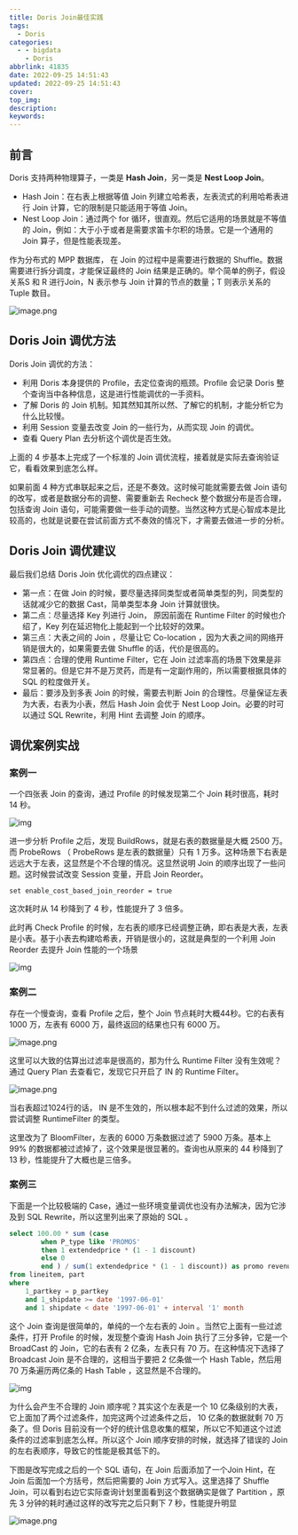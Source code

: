 ```yaml
---
title: Doris Join最佳实践
tags:
  - Doris
categories:
  - - bigdata
    - Doris
abbrlink: 41835
date: 2022-09-25 14:51:43
updated: 2022-09-25 14:51:43
cover:
top_img:
description:
keywords:
---
```


## 前言

 Doris 支持两种物理算子，一类是 **Hash Join**，另一类是 **Nest Loop Join**。

- Hash Join：在右表上根据等值 Join 列建立哈希表，左表流式的利用哈希表进行 Join 计算，它的限制是只能适用于等值 Join。
- Nest Loop Join：通过两个 for 循环，很直观。然后它适用的场景就是不等值的 Join，例如：大于小于或者是需要求笛卡尔积的场景。它是一个通用的 Join 算子，但是性能表现差。

作为分布式的 MPP 数据库， 在 Join 的过程中是需要进行数据的 Shuffle。数据需要进行拆分调度，才能保证最终的 Join 结果是正确的。举个简单的例子，假设关系S 和 R 进行Join，N 表示参与 Join 计算的节点的数量；T 则表示关系的 Tuple 数目。

![image.png](https://cdn.nlark.com/yuque/0/2022/png/2500465/1664090756329-d7a09f4c-4837-414c-8910-8f5efe1eb247.png?x-oss-process=image%2Fresize%2Cw_1875%2Climit_0)

## Doris Join 调优方法

Doris Join 调优的方法：

- 利用 Doris 本身提供的 Profile，去定位查询的瓶颈。Profile 会记录 Doris 整个查询当中各种信息，这是进行性能调优的一手资料。
- 了解 Doris 的 Join 机制。知其然知其所以然、了解它的机制，才能分析它为什么比较慢。
- 利用 Session 变量去改变 Join 的一些行为，从而实现 Join 的调优。
- 查看 Query Plan 去分析这个调优是否生效。

上面的 4 步基本上完成了一个标准的 Join 调优流程，接着就是实际去查询验证它，看看效果到底怎么样。

如果前面 4 种方式串联起来之后，还是不奏效。这时候可能就需要去做 Join 语句的改写，或者是数据分布的调整、需要重新去 Recheck 整个数据分布是否合理，包括查询 Join 语句，可能需要做一些手动的调整。当然这种方式是心智成本是比较高的，也就是说要在尝试前面方式不奏效的情况下，才需要去做进一步的分析。

## Doris Join 调优建议

最后我们总结 Doris Join 优化调优的四点建议：

- 第一点：在做 Join 的时候，要尽量选择同类型或者简单类型的列，同类型的话就减少它的数据 Cast，简单类型本身 Join 计算就很快。
- 第二点：尽量选择 Key 列进行 Join， 原因前面在 Runtime Filter 的时候也介绍了，Key 列在延迟物化上能起到一个比较好的效果。
- 第三点：大表之间的 Join ，尽量让它 Co-location ，因为大表之间的网络开销是很大的，如果需要去做 Shuffle 的话，代价是很高的。
- 第四点：合理的使用 Runtime Filter，它在 Join 过滤率高的场景下效果是非常显著的。但是它并不是万灵药，而是有一定副作用的，所以需要根据具体的 SQL 的粒度做开关。
- 最后：要涉及到多表 Join 的时候，需要去判断 Join 的合理性。尽量保证左表为大表，右表为小表，然后 Hash Join 会优于 Nest Loop Join。必要的时可以通过 SQL Rewrite，利用 Hint 去调整 Join 的顺序。



## 调优案例实战

### 案例一

一个四张表 Join 的查询，通过 Profile 的时候发现第二个 Join 耗时很高，耗时 14 秒。

![img](https://cdn.nlark.com/yuque/0/2022/png/2500465/1664092799212-d06d6eeb-01fa-41a7-8a74-614d99a626fd.png)

进一步分析 Profile 之后，发现 BuildRows，就是右表的数据量是大概 2500 万。而 ProbeRows （ ProbeRows 是左表的数据量）只有 1 万多。这种场景下右表是远远大于左表，这显然是个不合理的情况。这显然说明 Join 的顺序出现了一些问题。这时候尝试改变 Session 变量，开启 Join Reorder。

```text
set enable_cost_based_join_reorder = true
```



这次耗时从 14 秒降到了 4 秒，性能提升了 3 倍多。

此时再 Check Profile 的时候，左右表的顺序已经调整正确，即右表是大表，左表是小表。基于小表去构建哈希表，开销是很小的，这就是典型的一个利用 Join Reorder 去提升 Join 性能的一个场景

![img](https://cdn.nlark.com/yuque/0/2022/png/2500465/1664092799211-2556ed2c-a041-48b3-b32c-d4fac1ab7ace.png)

### 案例二

存在一个慢查询，查看 Profile 之后，整个 Join 节点耗时大概44秒。它的右表有 1000 万，左表有 6000 万，最终返回的结果也只有 6000 万。

![image.png](https://cdn.nlark.com/yuque/0/2022/png/2500465/1664092799211-6289e219-dd31-495b-967f-dd6400b945f0.png)

这里可以大致的估算出过滤率是很高的，那为什么 Runtime Filter 没有生效呢？通过 Query Plan 去查看它，发现它只开启了 IN 的 Runtime Filter。

![image.png](https://cdn.nlark.com/yuque/0/2022/png/2500465/1664092799132-41ae2249-b72d-43f0-b6fc-e2d9ddc07ae8.png)

当右表超过1024行的话， IN 是不生效的，所以根本起不到什么过滤的效果，所以尝试调整 RuntimeFilter 的类型。

这里改为了 BloomFilter，左表的 6000 万条数据过滤了 5900 万条。基本上 99% 的数据都被过滤掉了，这个效果是很显著的。查询也从原来的 44 秒降到了 13 秒，性能提升了大概也是三倍多。

### 案例三

下面是一个比较极端的 Case，通过一些环境变量调优也没有办法解决，因为它涉及到 SQL Rewrite，所以这里列出来了原始的 SQL 。

```sql
select 100.00 * sum (case
        when P_type like 'PROMOS'
        then 1 extendedprice * (1 - 1 discount)
        else 0
        end ) / sum(1 extendedprice * (1 - 1 discount)) as promo revenue
from lineitem, part
where
    1_partkey = p_partkey
    and 1_shipdate >= date '1997-06-01'
    and 1 shipdate < date '1997-06-01' + interval '1' month
```



这个 Join 查询是很简单的，单纯的一个左右表的 Join 。当然它上面有一些过滤条件，打开 Profile 的时候，发现整个查询 Hash Join 执行了三分多钟，它是一个 BroadCast 的 Join，它的右表有 2 亿条，左表只有 70 万。在这种情况下选择了 Broadcast Join 是不合理的，这相当于要把 2 亿条做一个 Hash Table，然后用 70 万条遍历两亿条的 Hash Table ，这显然是不合理的。

![img](https://cdn.nlark.com/yuque/0/2022/png/2500465/1664092798965-5f747810-f38d-468f-8f5b-2846a8dc8928.png)

为什么会产生不合理的 Join 顺序呢？其实这个左表是一个 10 亿条级别的大表，它上面加了两个过滤条件，加完这两个过滤条件之后， 10 亿条的数据就剩 70 万条了。但 Doris 目前没有一个好的统计信息收集的框架，所以它不知道这个过滤条件的过滤率到底怎么样。所以这个 Join 顺序安排的时候，就选择了错误的 Join 的左右表顺序，导致它的性能是极其低下的。

下图是改写完成之后的一个 SQL 语句，在 Join 后面添加了一个Join Hint，在Join 后面加一个方括号，然后把需要的 Join 方式写入。这里选择了 Shuffle Join，可以看到右边它实际查询计划里面看到这个数据确实是做了 Partition ，原先 3 分钟的耗时通过这样的改写完之后只剩下 7 秒，性能提升明显

![image.png](https://cdn.nlark.com/yuque/0/2022/png/2500465/1664092800013-fc558dfd-5923-447e-aceb-4b97111f9fc2.png)
